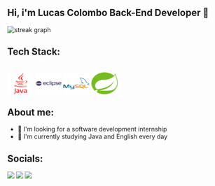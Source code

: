 ## Hi, i'm Lucas Colombo Back-End Developer 👋

<div align="left">
  <img src="https://streak-stats.demolab.com?user=LucasColomboBossoni&locale=en&mode=daily&theme=dark&hide_border=false&border_radius=5&order=3" height="220" alt="streak graph"  />
</div>

## Tech Stack:

<div style="display: inline_block"><br>
  <img align="center" alt="Lucas-Java" height="50" width="60" src="https://raw.githubusercontent.com/devicons/devicon/master/icons/java/java-plain-wordmark.svg">
  <img align="center" alt="Lucas-Eclipse" height="50" width="60" src="https://raw.githubusercontent.com/devicons/devicon/master/icons/eclipse/eclipse-original-wordmark.svg">
  <img align="center" alt="Lucas-MySQL" height="50" width="60" src="https://raw.githubusercontent.com/devicons/devicon/master/icons/mysql/mysql-original-wordmark.svg">
  <img align="center" alt="Lucas-Spring" height="50" width="60" src="https://raw.githubusercontent.com/devicons/devicon/master/icons/spring/spring-original.svg">
</div>

## About me:
- 🔭 I'm looking for a software development internship
- 🌱 I'm currently studying Java and English every day

## Socials:

<div> 
  <a href="https://instagram.com/_lucascolombo__" target="_blank"><img src="https://img.shields.io/badge/-Instagram-%23E4405F?style=for-the-badge&logo=instagram&logoColor=white" target="_blank"></a>
  <a href = "mailto:lucascolombobossoni@gmail.com"><img src="https://img.shields.io/badge/-Gmail-%23333?style=for-the-badge&logo=gmail&logoColor=white" target="_blank"></a>
  <a href="https://www.linkedin.com/in/lucas-colombo-bossoni-9a8486230" target="_blank"><img src="https://img.shields.io/badge/-LinkedIn-%230077B5?style=for-the-badge&logo=linkedin&logoColor=white" target="_blank"></a> 
</div>
